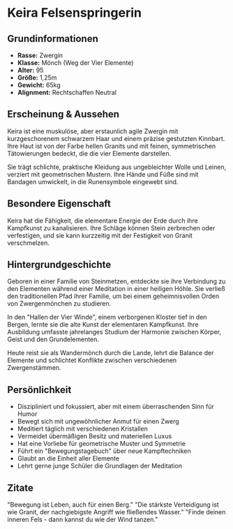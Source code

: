 # Keira Felsenspringerin

## Grundinformationen
- **Rasse:** Zwergin
- **Klasse:** Mönch (Weg der Vier Elemente)
- **Alter:** 95
- **Größe:** 1,25m
- **Gewicht:** 65kg
- **Alignment:** Rechtschaffen Neutral

## Erscheinung & Aussehen
Keira ist eine muskulöse, aber erstaunlich agile Zwergin mit kurzgeschorenem schwarzem Haar und einem präzise gestutzten Kinnbart. Ihre Haut ist von der Farbe hellen Granits und mit feinen, symmetrischen Tätowierungen bedeckt, die die vier Elemente darstellen.

Sie trägt schlichte, praktische Kleidung aus ungebleichter Wolle und Leinen, verziert mit geometrischen Mustern. Ihre Hände und Füße sind mit Bandagen umwickelt, in die Runensymbole eingewebt sind.

## Besondere Eigenschaft
Keira hat die Fähigkeit, die elementare Energie der Erde durch ihre Kampfkunst zu kanalisieren. Ihre Schläge können Stein zerbrechen oder verfestigen, und sie kann kurzzeitig mit der Festigkeit von Granit verschmelzen.

## Hintergrundgeschichte
Geboren in einer Familie von Steinmetzen, entdeckte sie ihre Verbindung zu den Elementen während einer Meditation in einer heiligen Höhle. Sie verließ den traditionellen Pfad ihrer Familie, um bei einem geheimnisvollen Orden von Zwergenmönchen zu studieren.

In den "Hallen der Vier Winde", einem verborgenen Kloster tief in den Bergen, lernte sie die alte Kunst der elementaren Kampfkunst. Ihre Ausbildung umfasste jahrelanges Studium der Harmonie zwischen Körper, Geist und den Grundelementen.

Heute reist sie als Wandermönch durch die Lande, lehrt die Balance der Elemente und schlichtet Konflikte zwischen verschiedenen Zwergenstämmen.

## Persönlichkeit
- Diszipliniert und fokussiert, aber mit einem überraschenden Sinn für Humor
- Bewegt sich mit ungewöhnlicher Anmut für einen Zwerg
- Meditiert täglich mit verschiedenen Kristallen
- Vermeidet übermäßigen Besitz und materiellen Luxus
- Hat eine Vorliebe für geometrische Muster und Symmetrie
- Führt ein "Bewegungstagebuch" über neue Kampftechniken
- Glaubt an die Einheit aller Elemente
- Lehrt gerne junge Schüler die Grundlagen der Meditation

## Zitate
"Bewegung ist Leben, auch für einen Berg."
"Die stärkste Verteidigung ist wie Granit, der nachgiebigste Angriff wie fließendes Wasser."
"Finde deinen inneren Fels - dann kannst du wie der Wind tanzen."